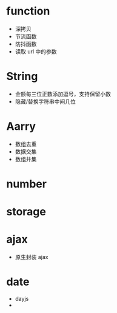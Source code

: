 # function

- 深拷贝
- 节流函数
- 防抖函数
- 读取 url 中的参数

# String

- 金额每三位正数添加逗号，支持保留小数
- 隐藏/替换字符串中间几位

# Aarry

- 数组去重
- 数据交集
- 数组并集

# number

# storage

# ajax

- 原生封装 ajax

# date

- dayjs
-
